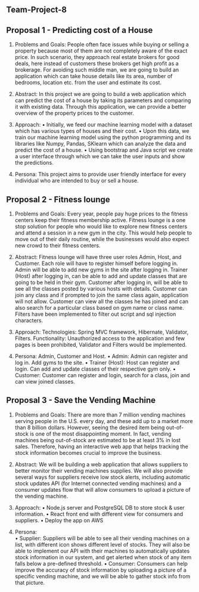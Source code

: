 ## Team-Project-8

## Proposal 1 - Predicting cost of a House
1.	Problems and Goals: 
People often face issues while buying or selling a property because most of them are not completely aware of the exact price. In such scenario, they approach real estate brokers for good deals, here instead of customers these brokers get high profit as a brokerage. For avoiding such middle man, we are going to build an application which can take house details like its area, number of bedrooms, location etc. from the user and estimate its cost.  

2.	Abstract: 
In this project we are going to build a web application which can predict the cost of a house by taking its parameters and comparing it with existing data. Through this application, we can provide a better overview of the property prices to the customer.

3.	Approach: 
•	Initially, we feed our machine learning model with a dataset which has various types of houses and their cost.
•	Upon this data, we train our machine learning model using the python programming and its libraries like Numpy, Pandas, SKlearn which can analyze the data and predict the cost of a house.
•	Using bootstrap and Java script we create a user interface through which we can take the user inputs and show the predictions. 
    
4.	Persona: 
This project aims to provide user friendly interface for every individual who are intended to buy or sell a house.






## Proposal 2 - Fitness lounge
1.	Problems and Goals: 
Every year, people pay huge prices to the fitness centers keep their fitness membership active. Fitness lounge is a one stop solution for people who would like to explore new fitness centers and attend a session in a new gym in the city. This would help people to move out of their daily routine, while the businesses would also expect new crowd to their fitness centers. 

2.	Abstract: 
Fitness lounge will have three user roles Admin, Host, and Customer. Each role will have to register himself before logging in. Admin will be able to add new gyms in the site after logging in. Trainer (Host) after logging in, can be able to add and update classes that are going to be held in their gym. Customer after logging in, will be able to see all the classes posted by various hosts with details. Customer can join any class and if prompted to join the same class again, application will not allow. Customer can view all the classes he has joined and can also search for a particular class based on gym name or class name. Filters have been implemented to filter out script and sql injection characters.

3.	Approach:
Technologies: Spring MVC framework, Hibernate, Validator, Filters.
Functionality: Unauthorized access to the application and few pages is been prohibited, Validator and Filters would be implemented.
    
4.	Persona:  Admin, Customer and Host.
•	Admin: Admin can register and log in. Add gyms to the site.
•	Trainer (Host):  Host can register and login. Can add and update classes of their respective gym only.
•	Customer: Customer can register and login, search for a class, join and can view joined classes.

        
        
## Proposal 3 - Save the Vending Machine 
1.	Problems and Goals:
There are more than 7 million vending machines serving people in the U.S. every day, and these add up to a market more than 8 billion dollars. However, seeing the desired item being out-of-stock is one of the most disappointing moment. In fact, vending machines being out-of-stock are estimated to be at least 3% in lost sales. Therefore, having an interactive web app that helps tracking the stock information becomes crucial to improve the business.

2.	Abstract: 
We will be building a web application that allows suppliers to better monitor their vending machines supplies. We will also provide several ways for suppliers receive low stock alerts, including automatic stock updates API (for Internet connected vending machines) and a consumer updates flow that will allow consumers to upload a picture of the vending machine.

3.	Approach: 
•	Node.js server and PostgreSQL DB to store stock & user information.
•	React front end with different view for consumers and suppliers.
•	Deploy the app on AWS

4.	Persona:  
•	Supplier: Suppliers will be able to see all their vending machines on a list, with different icon shows different level of stocks. They will also be able to implement           our API with their machines to automatically updates stock information in our system, and get alerted when stock of any item falls below a pre-defined threshold.
•	Consumer: Consumers can help improve the accuracy of stock information by uploading a picture of a specific vending machine, and we will be able to gather stock info from that picture.
